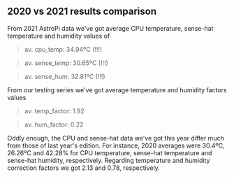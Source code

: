 ## 2020 vs 2021 results comparison

From 2021 AstroPi data we've got average CPU temperature, sense-hat temperature and humidity values of
>av. cpu_temp: 34.94ºC (!!!)

>av. sense_temp: 30.65ºC (!!!)

>av. sense_hum: 32.81ºC (!!!)

From our testing series we've got average temperature and humidity factors values
>av. temp_factor: 1.92

>av. hum_factor: 0.22


Oddly enough, the CPU and sense-hat data we've got this year differ much from those of last year's edition. For instance, 2020 averages were 30.4ºC, 26.26ºC and 42.28% for CPU temperature, sense-hat temperature and sense-hat humidity, respectively. Regarding temperature and humidity correction factors we got 2.13 and 0.78, respectively.

